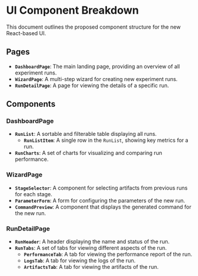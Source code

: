 
# UI Component Breakdown

This document outlines the proposed component structure for the new React-based UI.

## Pages

- **`DashboardPage`**: The main landing page, providing an overview of all experiment runs.
- **`WizardPage`**: A multi-step wizard for creating new experiment runs.
- **`RunDetailPage`**: A page for viewing the details of a specific run.

## Components

### DashboardPage

- **`RunList`**: A sortable and filterable table displaying all runs.
  - **`RunListItem`**: A single row in the `RunList`, showing key metrics for a run.
- **`RunCharts`**: A set of charts for visualizing and comparing run performance.

### WizardPage

- **`StageSelector`**: A component for selecting artifacts from previous runs for each stage.
- **`ParameterForm`**: A form for configuring the parameters of the new run.
- **`CommandPreview`**: A component that displays the generated command for the new run.

### RunDetailPage

- **`RunHeader`**: A header displaying the name and status of the run.
- **`RunTabs`**: A set of tabs for viewing different aspects of the run.
  - **`PerformanceTab`**: A tab for viewing the performance report of the run.
  - **`LogsTab`**: A tab for viewing the logs of the run.
  - **`ArtifactsTab`**: A tab for viewing the artifacts of the run.
